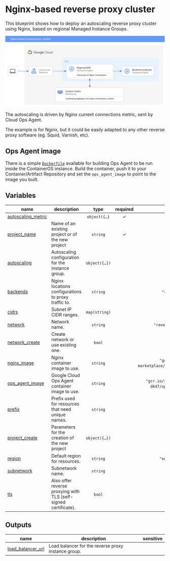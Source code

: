 # Nginx-based reverse proxy cluster

This blueprint shows how to deploy an autoscaling reverse proxy cluster using Nginx, based on regional Managed Instance Groups.

![High-level diagram](reverse-proxy.png "High-level diagram")

The autoscaling is driven by Nginx current connections metric, sent by Cloud Ops Agent.

The example is for Nginx, but it could be easily adapted to any other reverse proxy software (eg. Squid, Varnish, etc).

## Ops Agent image

There is a simple [`Dockerfile`](Dockerfile) available for building Ops Agent to be run inside the ContainerOS instance. Build the container, push it to your Container/Artifact Repository and set the `ops_agent_image` to point to the image you built.

<!-- BEGIN TFDOC -->

## Variables

| name | description | type | required | default |
|---|---|:---:|:---:|:---:|
| [autoscaling_metric](variables.tf#L31) |  | <code title="object&#40;&#123;&#10;  name                       &#61; string&#10;  single_instance_assignment &#61; number&#10;  target                     &#61; number&#10;  type                       &#61; string &#35; GAUGE, DELTA_PER_SECOND, DELTA_PER_MINUTE&#10;  filter                     &#61; string&#10;&#125;&#41;&#10;&#10;&#10;default &#61; &#123;&#10;  name                       &#61; &#34;workload.googleapis.com&#47;nginx.connections_current&#34;&#10;  single_instance_assignment &#61; null&#10;  target                     &#61; 10 &#35; Target 10 connections per instance, just for demonstration purposes&#10;  type                       &#61; &#34;GAUGE&#34;&#10;  filter                     &#61; null&#10;&#125;">object&#40;&#123;&#8230;&#125;</code> | ✓ |  |
| [project_name](variables.tf#L108) | Name of an existing project or of the new project | <code>string</code> | ✓ |  |
| [autoscaling](variables.tf#L17) | Autoscaling configuration for the instance group. | <code title="object&#40;&#123;&#10;  min_replicas    &#61; number&#10;  max_replicas    &#61; number&#10;  cooldown_period &#61; number&#10;&#125;&#41;">object&#40;&#123;&#8230;&#125;&#41;</code> |  | <code title="&#123;&#10;  min_replicas    &#61; 1&#10;  max_replicas    &#61; 10&#10;  cooldown_period &#61; 30&#10;&#125;">&#123;&#8230;&#125;</code> |
| [backends](variables.tf#L49) | Nginx locations configurations to proxy traffic to. | <code>string</code> |  | <code title="&#34;&#60;&#60;-EOT&#10;  location &#47; &#123;&#10;    proxy_pass      http:&#47;&#47;10.0.16.58:80;&#10;    proxy_http_version 1.1;&#10;    proxy_set_header Connection &#34;&#34;;&#10;  &#125;&#10;EOT&#34;">&#34;&#60;&#60;-EOT&#8230;EOT&#34;</code> |
| [cidrs](variables.tf#L61) | Subnet IP CIDR ranges. | <code>map&#40;string&#41;</code> |  | <code title="&#123;&#10;  gce &#61; &#34;10.0.16.0&#47;24&#34;&#10;&#125;">&#123;&#8230;&#125;</code> |
| [network](variables.tf#L69) | Network name. | <code>string</code> |  | <code>&#34;reverse-proxy-vpc&#34;</code> |
| [network_create](variables.tf#L75) | Create network or use existing one. | <code>bool</code> |  | <code>true</code> |
| [nginx_image](variables.tf#L81) | Nginx container image to use. | <code>string</code> |  | <code>&#34;gcr.io&#47;cloud-marketplace&#47;google&#47;nginx1:latest&#34;</code> |
| [ops_agent_image](variables.tf#L87) | Google Cloud Ops Agent container image to use. | <code>string</code> |  | <code>&#34;gcr.io&#47;sfans-hub-project-d647&#47;ops-agent:latest&#34;</code> |
| [prefix](variables.tf#L93) | Prefix used for resources that need unique names. | <code>string</code> |  | <code>&#34;&#34;</code> |
| [project_create](variables.tf#L99) | Parameters for the creation of the new project | <code title="object&#40;&#123;&#10;  billing_account_id &#61; string&#10;  parent             &#61; string&#10;&#125;&#41;">object&#40;&#123;&#8230;&#125;&#41;</code> |  | <code>null</code> |
| [region](variables.tf#L113) | Default region for resources. | <code>string</code> |  | <code>&#34;europe-west4&#34;</code> |
| [subnetwork](variables.tf#L119) | Subnetwork name. | <code>string</code> |  | <code>&#34;gce&#34;</code> |
| [tls](variables.tf#L125) | Also offer reverse proxying with TLS (self-signed certificate). | <code>bool</code> |  | <code>false</code> |

## Outputs

| name | description | sensitive |
|---|---|:---:|
| [load_balancer_url](outputs.tf#L17) | Load balancer for the reverse proxy instance group. |  |

<!-- END TFDOC -->
